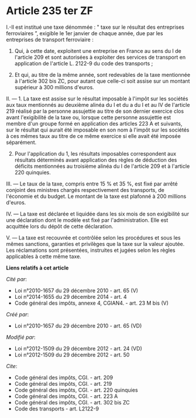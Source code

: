 # Article 235 ter ZF

I.-Il est institué une taxe dénommée : " taxe sur le résultat des entreprises ferroviaires ”, exigible le 1er janvier de
chaque année, due par les entreprises de transport ferroviaire : 

1. Qui, à cette date, exploitent une entreprise en France au sens du I de l'article 209 et sont autorisées à exploiter des
services de transport en application de l'article L. 2122-9 du code des transports ; 

2. Et qui, au titre de la même année, sont redevables de la taxe mentionnée à l'article 302 bis ZC, pour autant que celle-ci
soit assise sur un montant supérieur à 300 millions d'euros. 

II. ― 1. La taxe est assise sur le résultat imposable à l'impôt sur les sociétés aux taux mentionnés au deuxième alinéa du I
et du a du I et au IV de l'article 219 réalisé par la personne assujettie au titre de son dernier exercice clos avant
l'exigibilité de la taxe ou, lorsque cette personne assujettie est membre d'un groupe formé en application des articles 223 A
et suivants, sur le résultat qui aurait été imposable en son nom à l'impôt sur les sociétés à ces mêmes taux au titre de ce
même exercice si elle avait été imposée séparément. 

2. Pour l'application du 1, les résultats imposables correspondent aux résultats déterminés avant application des règles de
déduction des déficits mentionnées au troisième alinéa du I de l'article 209 et à l'article 220 quinquies. 

III. ― Le taux de la taxe, compris entre 15 % et 35 %, est fixé par arrêté conjoint des ministres chargés respectivement des
transports, de l'économie et du budget. Le montant de la taxe est plafonné à 200 millions d'euros. 

IV. ― La taxe est déclarée et liquidée dans les six mois de son exigibilité sur une déclaration dont le modèle est fixé par
l'administration. Elle est acquittée lors du dépôt de cette déclaration. 

V. ― La taxe est recouvrée et contrôlée selon les procédures et sous les mêmes sanctions, garanties et privilèges que la taxe
sur la valeur ajoutée. Les réclamations sont présentées, instruites et jugées selon les règles applicables à cette même taxe.

**Liens relatifs à cet article**

_Cité par_:

  - Loi n°2010-1657 du 29 décembre 2010 - art. 65 (V)
  - Loi n°2014-1655 du 29 décembre 2014 - art. 4
  - Code général des impôts, annexe 4, CGIAN4. - art. 23 M bis (V)

_Créé par_:

  - Loi n°2010-1657 du 29 décembre 2010 - art. 65 (VD)

_Modifié par_:

  - Loi n°2012-1509 du 29 décembre 2012 - art. 24 (VD)
  - Loi n°2012-1509 du 29 décembre 2012 - art. 50

_Cite_:

  - Code général des impôts, CGI. - art. 209
  - Code général des impôts, CGI. - art. 219
  - Code général des impôts, CGI. - art. 220 quinquies
  - Code général des impôts, CGI. - art. 223 A
  - Code général des impôts, CGI. - art. 302 bis ZC
  - Code des transports - art. L2122-9
